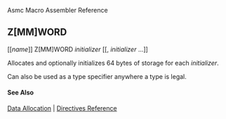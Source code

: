 Asmc Macro Assembler Reference

## Z[MM]WORD

[[_name_]] Z[MM]WORD _initializer_ [[, _initializer_ ...]]

Allocates and optionally initializes 64 bytes of storage for each _initializer_.

Can also be used as a type specifier anywhere a type is legal.

#### See Also

[Data Allocation](data-allocation.md) | [Directives Reference](readme.md)
